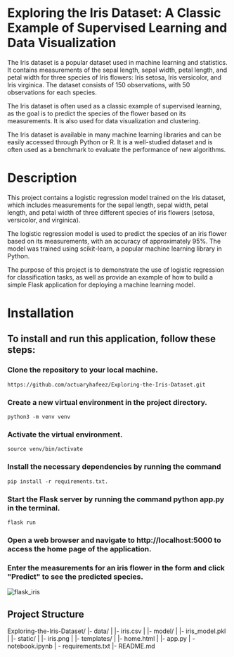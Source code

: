 # Exploring the Iris Dataset: A Classic Example of Supervised Learning and Data Visualization
The Iris dataset is a popular dataset used in machine learning and statistics. It contains measurements of the sepal length, sepal width, petal length, and petal width for three species of Iris flowers: Iris setosa, Iris versicolor, and Iris virginica. The dataset consists of 150 observations, with 50 observations for each species.

The Iris dataset is often used as a classic example of supervised learning, as the goal is to predict the species of the flower based on its measurements. It is also used for data visualization and clustering.

The Iris dataset is available in many machine learning libraries and can be easily accessed through Python or R. It is a well-studied dataset and is often used as a benchmark to evaluate the performance of new algorithms.

# Description
This project contains a logistic regression model trained on the Iris dataset, which includes measurements for the sepal length, sepal width, petal length, and petal width of three different species of iris flowers (setosa, versicolor, and virginica).

The logistic regression model is used to predict the species of an iris flower based on its measurements, with an accuracy of approximately 95%. The model was trained using scikit-learn, a popular machine learning library in Python.

The purpose of this project is to demonstrate the use of logistic regression for classification tasks, as well as provide an example of how to build a simple Flask application for deploying a machine learning model.

# Installation
## To install and run this application, follow these steps:

### Clone the repository to your local machine.
    https://github.com/actuaryhafeez/Exploring-the-Iris-Dataset.git
### Create a new virtual environment in the project directory.
    python3 -m venv venv
### Activate the virtual environment.
    source venv/bin/activate
### Install the necessary dependencies by running the command 
    pip install -r requirements.txt.
### Start the Flask server by running the command python app.py in the terminal.
    flask run
### Open a web browser and navigate to http://localhost:5000 to access the home page of the application.
### Enter the measurements for an iris flower in the form and click "Predict" to see the predicted species.
![flask_iris](https://user-images.githubusercontent.com/55107467/232926204-d4ec3609-a7a0-4617-bc04-dc177c6e5ab1.png)

## Project Structure 

Exploring-the-Iris-Dataset/
    |- data/
    |   |- iris.csv
    |
    |- model/
    |   |- iris_model.pkl
    |
    |- static/
    |   |- iris.png
    |
    |- templates/
    |   |- home.html
    |
    |- app.py
    | - notebook.ipynb
    | - requirements.txt
    |- README.md





